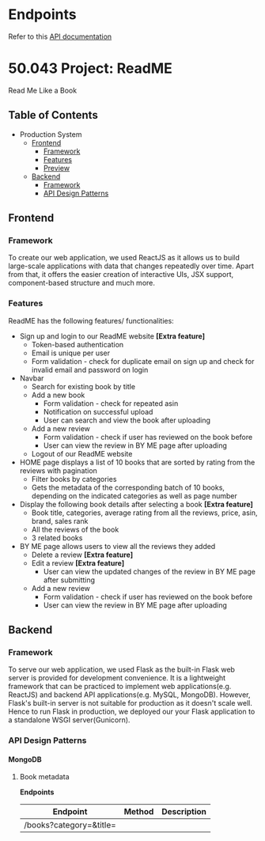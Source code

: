 # Endpoints
Refer to this [API documentation](https://bit.ly/37BVC4N)

# 50.043 Project: ReadME
Read Me Like a Book

## Table of Contents
* Production System
  * [Frontend](#frontend)
    * [Framework](#framework)
    * [Features](#features)
    * [Preview](#preview)
  * [Backend](#backend)
    * [Framework](#framework-1)
    * [API Design Patterns](#api-design-patterns)
    
## Frontend
### Framework
To create our web application, we used ReactJS as it allows us to build large-scale applications with data that changes repeatedly over time. Apart from that, it offers the easier creation of interactive UIs, JSX support, component-based structure and much more.

### Features
ReadME has the following features/ functionalities:
* Sign up and login to our ReadME website **[Extra feature]**
  + Token-based authentication
  + Email is unique per user
  + Form validation - check for duplicate email on sign up and check for invalid email and password on login
* Navbar
  + Search for existing book by title
  + Add a new book
    + Form validation - check for repeated asin
    + Notification on successful upload
    + User can search and view the book after uploading
  + Add a new review
    + Form validation - check if user has reviewed on the book before
    + User can view the review in BY ME page after uploading
  + Logout of our ReadME website
* HOME page displays a list of 10 books that are sorted by rating from the reviews with pagination
  + Filter books by categories
  + Gets the metadata of the corresponding batch of 10 books, depending on the indicated categories as well as page number
* Display the following book details after selecting a book **[Extra feature]**
  + Book title, categories, average rating from all the reviews, price, asin, brand, sales rank
  + All the reviews of the book
  + 3 related books
* BY ME page allows users to view all the reviews they added
  + Delete a review **[Extra feature]**
  + Edit a review **[Extra feature]**
    + User can view the updated changes of the review in BY ME page after submitting
  + Add a new review
    + Form validation - check if user has reviewed on the book before
    + User can view the review in BY ME page after uploading
 
## Backend 
### Framework
To serve our web application, we used Flask as the built-in Flask web server is provided for development convenience. It is a lightweight framework that can be practiced to implement web applications(e.g. ReactJS) and backend API applications(e.g. MySQL, MongoDB). However, Flask's built-in server is not suitable for production as it doesn't scale well. Hence to run Flask in production, we deployed our your Flask application to a standalone WSGI server(Gunicorn).

### API Design Patterns
#### MongoDB
1. Book metadata
   
   **Endpoints**
   
   | Endpoint                    | Method | Description                                                  |
   |-----------------------------|--------|--------------------------------------------------------------|
   | /books?category=<category>&title=<title>&pageNum=<pageNum>            | GET    | Gets the metadata of the corresponding batch of 10 books, depending on the indicated categories and/or title as well as page number.<br/><ul><li>The returned array will be sorted by the book’s average rating in descending order.</li><li>If both categories and title fields are empty, the top 10 books across all categories will be returned.</li></ul><br/>Parameters<ul><li>category: optional, categories will default to empty list</li><li>title: optional, default to None</li><li>page: default to 1</li></ul><br/>Returns a 200 response if the books metadata are successfully retrieved. Otherwise returns a 400 response.|
   | /book/add                                                             | POST    | Insert new book record.<br/><br/>JSON Body<ul><li>asin: compulsory, integer</li><li>title: string</li><li>description: string</li><li>price: double</li><li>imUrl: string</li><li>categories: array of string</li></ul><br/>Returns a 200 response if the book record is successfully inserted into the database. Otherwise, returns a 400 response (e.g. if the asin already exists in the database).|
   | /book/<asin>                                                          | GET   | Gets the book metadata and all its reviews.<br/>Returns a 200 response together with a list of reviews if retrieval from the database is successful. Otherwise, returns a 400 response.|

2. Web Logs (activities from users)
   
   **Endpoints**
   
   | Endpoint                    | Method | Description                                                  |
   |-----------------------------|--------|--------------------------------------------------------------|
   | /user/signup                | GET    | Signs up an account on the website.<br/><br/>JSON Body<ul><li>name: string</li><li>email: string</li><li>password: string</li></ul><br/>Returns a 200 response together with a JWT token and username if the user is successfully registered. Otherwise, returns a 400 response (e.g. the email has been used previously for sign up).|
   | /user/signout               | GET    | Redirects the user back to the HOME page. |
   | /user/login                 | POST   | Authenticates the user with the database.<br/><br/>JSON Body<ul><li>email: string</li><li>password: string</li></ul><br/>Returns a 200 response together with a JWT token and username if the user is successfully authenticated. Otherwise, returns a 400 response (e.g. invalid credentials).|

#### MySQL
1. Reviews
   
   **Endpoints**
   
   | Endpoint                    | Method   | Description                                                  |
   |-----------------------------|----------|--------------------------------------------------------------|
   | /reviews/user               | GET      | Gets all the reviews by the reviewerID.<br/>Returns a 200 response if review is successfully retrieved from the database. Otherwise, returns a 400 response.|
   | /book/<asin>                | POST     | Inserts the book review record.<br/><br/>JSON Body<ul><li>overall: integer</li><li>reviewText: string</li><li>summary: string</li></ul><br/>Returns a 200 response if review is successfully inserted into the database. Otherwise, returns a 400 response.|
   | /book/<asin>                | PUT      | Edits the book review record.<br/><br/>JSON Body<ul><li>overall: integer</li><li>reviewText: string</li><li>summary: string</li></ul><br/>Returns a 200 response if the record is successfully edited on the database. Otherwise, returns a 400 response.|
   | /book/<asin>                | DELETE   | Deletes the book review record.<br/>Returns a 200 response if review is successfully deleted from the database. Otherwise, returns a 400 response.|

   



 
